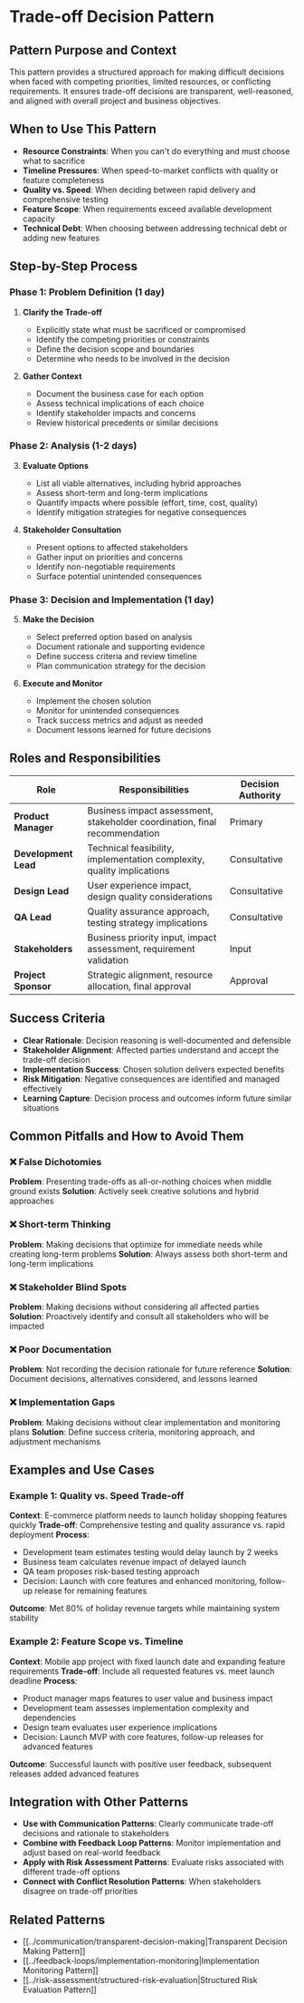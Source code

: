 # Trade-off Decision Pattern

## Pattern Purpose and Context

This pattern provides a structured approach for making difficult decisions when faced with competing priorities, limited resources, or conflicting requirements. It ensures trade-off decisions are transparent, well-reasoned, and aligned with overall project and business objectives.

## When to Use This Pattern

- **Resource Constraints**: When you can't do everything and must choose what to sacrifice
- **Timeline Pressures**: When speed-to-market conflicts with quality or feature completeness
- **Quality vs. Speed**: When deciding between rapid delivery and comprehensive testing
- **Feature Scope**: When requirements exceed available development capacity
- **Technical Debt**: When choosing between addressing technical debt or adding new features

## Step-by-Step Process

### Phase 1: Problem Definition (1 day)
1. **Clarify the Trade-off**
   - Explicitly state what must be sacrificed or compromised
   - Identify the competing priorities or constraints
   - Define the decision scope and boundaries
   - Determine who needs to be involved in the decision

2. **Gather Context**
   - Document the business case for each option
   - Assess technical implications of each choice
   - Identify stakeholder impacts and concerns
   - Review historical precedents or similar decisions

### Phase 2: Analysis (1-2 days)
3. **Evaluate Options**
   - List all viable alternatives, including hybrid approaches
   - Assess short-term and long-term implications
   - Quantify impacts where possible (effort, time, cost, quality)
   - Identify mitigation strategies for negative consequences

4. **Stakeholder Consultation**
   - Present options to affected stakeholders
   - Gather input on priorities and concerns
   - Identify non-negotiable requirements
   - Surface potential unintended consequences

### Phase 3: Decision and Implementation (1 day)
5. **Make the Decision**
   - Select preferred option based on analysis
   - Document rationale and supporting evidence
   - Define success criteria and review timeline
   - Plan communication strategy for the decision

6. **Execute and Monitor**
   - Implement the chosen solution
   - Monitor for unintended consequences
   - Track success metrics and adjust as needed
   - Document lessons learned for future decisions

## Roles and Responsibilities

| Role | Responsibilities | Decision Authority |
|------|------------------|-------------------|
| **Product Manager** | Business impact assessment, stakeholder coordination, final recommendation | Primary |
| **Development Lead** | Technical feasibility, implementation complexity, quality implications | Consultative |
| **Design Lead** | User experience impact, design quality considerations | Consultative |
| **QA Lead** | Quality assurance approach, testing strategy implications | Consultative |
| **Stakeholders** | Business priority input, impact assessment, requirement validation | Input |
| **Project Sponsor** | Strategic alignment, resource allocation, final approval | Approval |

## Success Criteria

- **Clear Rationale**: Decision reasoning is well-documented and defensible
- **Stakeholder Alignment**: Affected parties understand and accept the trade-off decision
- **Implementation Success**: Chosen solution delivers expected benefits
- **Risk Mitigation**: Negative consequences are identified and managed effectively
- **Learning Capture**: Decision process and outcomes inform future similar situations

## Common Pitfalls and How to Avoid Them

### ❌ False Dichotomies
**Problem**: Presenting trade-offs as all-or-nothing choices when middle ground exists
**Solution**: Actively seek creative solutions and hybrid approaches

### ❌ Short-term Thinking
**Problem**: Making decisions that optimize for immediate needs while creating long-term problems
**Solution**: Always assess both short-term and long-term implications

### ❌ Stakeholder Blind Spots
**Problem**: Making decisions without considering all affected parties
**Solution**: Proactively identify and consult all stakeholders who will be impacted

### ❌ Poor Documentation
**Problem**: Not recording the decision rationale for future reference
**Solution**: Document decisions, alternatives considered, and lessons learned

### ❌ Implementation Gaps
**Problem**: Making decisions without clear implementation and monitoring plans
**Solution**: Define success criteria, monitoring approach, and adjustment mechanisms

## Examples and Use Cases

### Example 1: Quality vs. Speed Trade-off
**Context**: E-commerce platform needs to launch holiday shopping features quickly
**Trade-off**: Comprehensive testing and quality assurance vs. rapid deployment
**Process**:
- Development team estimates testing would delay launch by 2 weeks
- Business team calculates revenue impact of delayed launch
- QA team proposes risk-based testing approach
- Decision: Launch with core features and enhanced monitoring, follow-up release for remaining features

**Outcome**: Met 80% of holiday revenue targets while maintaining system stability

### Example 2: Feature Scope vs. Timeline
**Context**: Mobile app project with fixed launch date and expanding feature requirements
**Trade-off**: Include all requested features vs. meet launch deadline
**Process**:
- Product manager maps features to user value and business impact
- Development team assesses implementation complexity and dependencies
- Design team evaluates user experience implications
- Decision: Launch MVP with core features, follow-up releases for advanced features

**Outcome**: Successful launch with positive user feedback, subsequent releases added advanced features

## Integration with Other Patterns

- **Use with Communication Patterns**: Clearly communicate trade-off decisions and rationale to stakeholders
- **Combine with Feedback Loop Patterns**: Monitor implementation and adjust based on real-world feedback
- **Apply with Risk Assessment Patterns**: Evaluate risks associated with different trade-off options
- **Connect with Conflict Resolution Patterns**: When stakeholders disagree on trade-off priorities

## Related Patterns

- [[../communication/transparent-decision-making|Transparent Decision Making Pattern]]
- [[../feedback-loops/implementation-monitoring|Implementation Monitoring Pattern]]
- [[../risk-assessment/structured-risk-evaluation|Structured Risk Evaluation Pattern]]